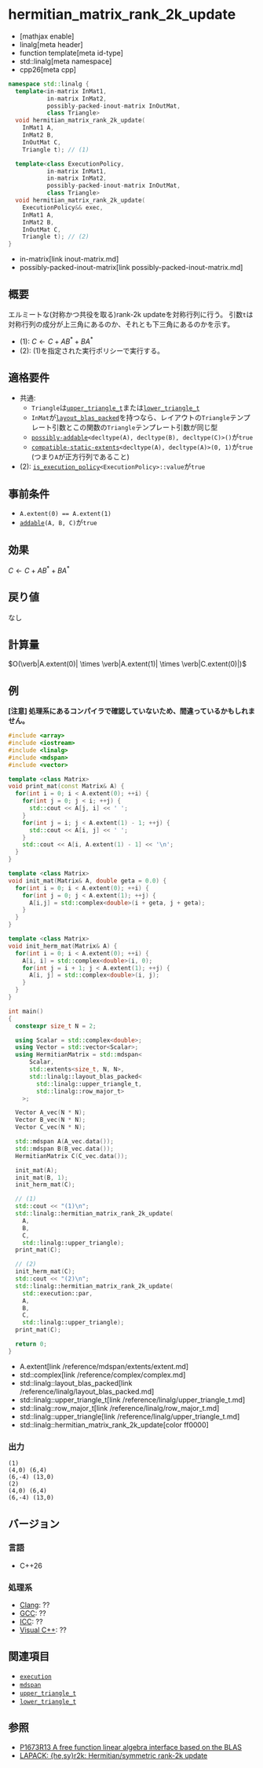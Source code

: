 # hermitian_matrix_rank_2k_update
* [mathjax enable]
* linalg[meta header]
* function template[meta id-type]
* std::linalg[meta namespace]
* cpp26[meta cpp]

```cpp
namespace std::linalg {
  template<in-matrix InMat1,
           in-matrix InMat2,
           possibly-packed-inout-matrix InOutMat,
           class Triangle>
  void hermitian_matrix_rank_2k_update(
    InMat1 A,
    InMat2 B,
    InOutMat C,
    Triangle t); // (1)

  template<class ExecutionPolicy,
           in-matrix InMat1,
           in-matrix InMat2,
           possibly-packed-inout-matrix InOutMat,
           class Triangle>
  void hermitian_matrix_rank_2k_update(
    ExecutionPolicy&& exec,
    InMat1 A,
    InMat2 B,
    InOutMat C,
    Triangle t); // (2)
}
```
* in-matrix[link inout-matrix.md]
* possibly-packed-inout-matrix[link possibly-packed-inout-matrix.md]

## 概要
エルミートな(対称かつ共役を取る)rank-2k updateを対称行列に行う。
引数`t`は対称行列の成分が上三角にあるのか、それとも下三角にあるのかを示す。

- (1): $C \leftarrow C + AB^* + BA^*$
- (2): (1)を指定された実行ポリシーで実行する。


## 適格要件
- 共通:
    + `Triangle`は[`upper_triangle_t`](upper_triangle_t.md)または[`lower_triangle_t`](lower_triangle_t.md)
    + `InMat`が[`layout_blas_packed`](layout_blas_packed.md)を持つなら、レイアウトの`Triangle`テンプレート引数とこの関数の`Triangle`テンプレート引数が同じ型
    + [`possibly-addable`](possibly-addable.md)`<decltype(A), decltype(B), decltype(C)>()`が`true`
    + [`compatible-static-extents`](compatible-static-extents.md)`<decltype(A), decltype(A)>(0, 1)`が`true` (つまり`A`が正方行列であること)
- (2): [`is_execution_policy`](/reference/execution/is_execution_policy.md)`<ExecutionPolicy>::value`が`true`


## 事前条件
- `A.extent(0) == A.extent(1)`
- [`addable`](addable.md)`(A, B, C)`が`true`


## 効果
$C \leftarrow C + AB^* + BA^*$


## 戻り値
なし


## 計算量
$O(\verb|A.extent(0)| \times \verb|A.extent(1)| \times \verb|C.extent(0)|)$


## 例
**[注意] 処理系にあるコンパイラで確認していないため、間違っているかもしれません。**

```cpp example
#include <array>
#include <iostream>
#include <linalg>
#include <mdspan>
#include <vector>

template <class Matrix>
void print_mat(const Matrix& A) {
  for(int i = 0; i < A.extent(0); ++i) {
    for(int j = 0; j < i; ++j) {
      std::cout << A[j, i] << ' ';
    }
    for(int j = i; j < A.extent(1) - 1; ++j) {
      std::cout << A[i, j] << ' ';
    }
    std::cout << A[i, A.extent(1) - 1] << '\n';
  }
}

template <class Matrix>
void init_mat(Matrix& A, double geta = 0.0) {
  for(int i = 0; i < A.extent(0); ++i) {
    for(int j = 0; j < A.extent(1); ++j) {
      A[i,j] = std::complex<double>(i + geta, j + geta);
    }
  }
}

template <class Matrix>
void init_herm_mat(Matrix& A) {
  for(int i = 0; i < A.extent(0); ++i) {
    A[i, i] = std::complex<double>(i, 0);
    for(int j = i + 1; j < A.extent(1); ++j) {
      A[i, j] = std::complex<double>(i, j);
    }
  }
}

int main()
{
  constexpr size_t N = 2;

  using Scalar = std::complex<double>;
  using Vector = std::vector<Scalar>;
  using HermitianMatrix = std::mdspan<
      Scalar,
      std::extents<size_t, N, N>,
      std::linalg::layout_blas_packed<
        std::linalg::upper_triangle_t,
        std::linalg::row_major_t>
    >;

  Vector A_vec(N * N);
  Vector B_vec(N * N);
  Vector C_vec(N * N);

  std::mdspan A(A_vec.data());
  std::mdspan B(B_vec.data());
  HermitianMatrix C(C_vec.data());

  init_mat(A);
  init_mat(B, 1);
  init_herm_mat(C);

  // (1)
  std::cout << "(1)\n";
  std::linalg::hermitian_matrix_rank_2k_update(
    A,
    B,
    C,
    std::linalg::upper_triangle);
  print_mat(C);

  // (2)
  init_herm_mat(C);
  std::cout << "(2)\n";
  std::linalg::hermitian_matrix_rank_2k_update(
    std::execution::par,
    A,
    B,
    C,
    std::linalg::upper_triangle);
  print_mat(C);

  return 0;
}
```
* A.extent[link /reference/mdspan/extents/extent.md]
* std::complex[link /reference/complex/complex.md]
* std::linalg::layout_blas_packed[link /reference/linalg/layout_blas_packed.md]
* std::linalg::upper_triangle_t[link /reference/linalg/upper_triangle_t.md]
* std::linalg::row_major_t[link /reference/linalg/row_major_t.md]
* std::linalg::upper_triangle[link /reference/linalg/upper_triangle_t.md]
* std::linalg::hermitian_matrix_rank_2k_update[color ff0000]


### 出力
```
(1)
(4,0) (6,4)
(6,-4) (13,0)
(2)
(4,0) (6,4)
(6,-4) (13,0)
```


## バージョン
### 言語
- C++26

### 処理系
- [Clang](/implementation.md#clang): ??
- [GCC](/implementation.md#gcc): ??
- [ICC](/implementation.md#icc): ??
- [Visual C++](/implementation.md#visual_cpp): ??


## 関連項目
- [`execution`](/reference/execution.md)
- [`mdspan`](/reference/mdspan.md)
- [`upper_triangle_t`](upper_triangle_t.md)
- [`lower_triangle_t`](lower_triangle_t.md)


## 参照
- [P1673R13 A free function linear algebra interface based on the BLAS](https://www.open-std.org/jtc1/sc22/wg21/docs/papers/2023/p1673r13.html)
- [LAPACK: {he,sy}r2k: Hermitian/symmetric rank-2k update](https://netlib.org/lapack/explore-html/d8/d94/group__her2k.html)
